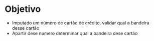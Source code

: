 # Objetivo

- Imputado um número de cartão de crédito, validar qual a bandeira desse cartão
- Apartir dese numero determinar qual a bandeira dese cartão